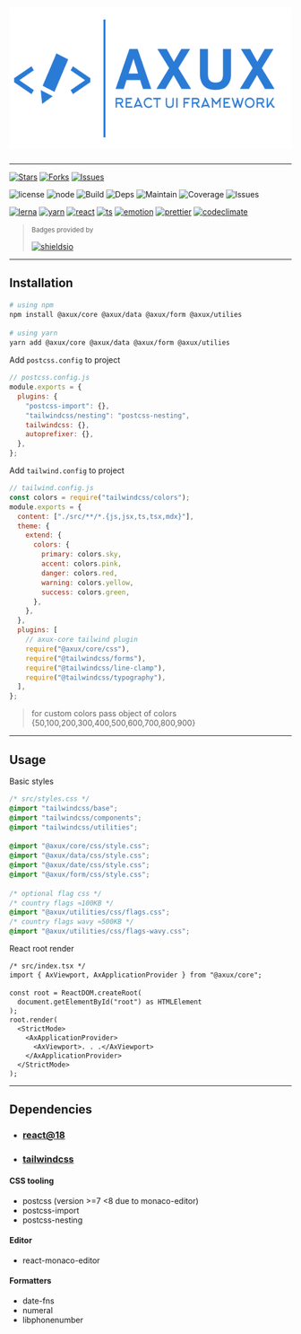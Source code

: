 # ![Logo](./assets/poster-dark.png)

---

[![Stars](https://img.shields.io/github/stars/adarshpastakia/axux.svg?logoColor=blue&style=social&logo=github "GitHub Stars")](https://github.com/adarshpastakia/axux/stargazers)
[![Forks](https://img.shields.io/github/forks/adarshpastakia/axux.svg?logoColor=blue&style=social&logo=github "GitHub Forks")](https://github.com/adarshpastakia/axux/network/members)
[![Issues](https://img.shields.io/github/issues/adarshpastakia/axux.svg?logoColor=blue&style=social&logo=github "GitHub Issues")](https://github.com/adarshpastakia/axux/issues)

![license](https://img.shields.io/badge/license-MIT-blue.svg?style=flat-square&labelColor=333&logo=none)
![node](https://img.shields.io/badge/node-≥15.0.0-blue.svg?style=flat-square&labelColor=333&logo=none)
![Build](https://img.shields.io/github/workflow/status/adarshpastakia/axux/Build%20and%20Deploy?style=flat-square&logo=github&labelColor=333&label=build)
![Deps](https://img.shields.io/librariesio/github/adarshpastakia/axux?style=flat-square&logo=libraries.io&logoColor=fff&labelColor=333&label=dependencies)
![Maintain](https://img.shields.io/codeclimate/maintainability/adarshpastakia/axux?style=flat-square&logo=code%20climate&labelColor=333&label=maintainability)
![Coverage](https://img.shields.io/codeclimate/coverage/adarshpastakia/axux?style=flat-square&logo=code%20climate&labelColor=333&label=coverage)
![Issues](https://img.shields.io/codeclimate/issues/adarshpastakia/axux?style=flat-square&logo=code%20climate&labelColor=333&label=issues)

[![lerna](https://img.shields.io/badge/lerna-677ef8.svg?style=flat-square&labelColor=333&logo=lerna)](https://lerna.js.org/)
[![yarn](https://img.shields.io/badge/yarn-2C8EBB.svg?style=flat-square&labelColor=333&logo=yarn)](https://yarnpkg.com/)
[![react](https://img.shields.io/badge/react-61DAFB.svg?style=flat-square&labelColor=333&logo=react)](http://reactjs.org/)
[![ts](https://img.shields.io/badge/typescript-3178C6.svg?style=flat-square&labelColor=333&logo=typescript)](https://typescriptlang.org/)
[![emotion](https://img.shields.io/badge/scss-c69.svg?style=flat-square&labelColor=333&logo=sass)](https://sass-lang.com/)
[![prettier](https://img.shields.io/badge/prettier-EA4C89.svg?style=flat-square&labelColor=333&logo=prettier)](https://prettier.io/)
[![codeclimate](https://img.shields.io/badge/code%20climate-272425.svg?style=flat-square&labelColor=333&logo=code%20climate)](http://codeclimate.com/)

> <small>Badges provided by</small>
>
> [![shieldsio](https://img.shields.io/badge/shields-io-111.svg?style=flat-square&logo=greenkeeper)](https://shields.io/)

---

## Installation

```bash
# using npm
npm install @axux/core @axux/data @axux/form @axux/utilies

# using yarn
yarn add @axux/core @axux/data @axux/form @axux/utilies
```

Add `postcss.config` to project

```js
// postcss.config.js
module.exports = {
  plugins: {
    "postcss-import": {},
    "tailwindcss/nesting": "postcss-nesting",
    tailwindcss: {},
    autoprefixer: {},
  },
};
```

Add `tailwind.config` to project

```js
// tailwind.config.js
const colors = require("tailwindcss/colors");
module.exports = {
  content: ["./src/**/*.{js,jsx,ts,tsx,mdx}"],
  theme: {
    extend: {
      colors: {
        primary: colors.sky,
        accent: colors.pink,
        danger: colors.red,
        warning: colors.yellow,
        success: colors.green,
      },
    },
  },
  plugins: [
    // axux-core tailwind plugin
    require("@axux/core/css"),
    require("@tailwindcss/forms"),
    require("@tailwindcss/line-clamp"),
    require("@tailwindcss/typography"),
  ],
};
```

> for custom colors pass object of colors {50,100,200,300,400,500,600,700,800,900}

---

## Usage

Basic styles

```css
/* src/styles.css */
@import "tailwindcss/base";
@import "tailwindcss/components";
@import "tailwindcss/utilities";

@import "@axux/core/css/style.css";
@import "@axux/data/css/style.css";
@import "@axux/date/css/style.css";
@import "@axux/form/css/style.css";

/* optional flag css */
/* country flags ≈100KB */
@import "@axux/utilities/css/flags.css";
/* country flags wavy ≈500KB */
@import "@axux/utilities/css/flags-wavy.css";
```

React root render

```tsx
/* src/index.tsx */
import { AxViewport, AxApplicationProvider } from "@axux/core";

const root = ReactDOM.createRoot(
  document.getElementById("root") as HTMLElement
);
root.render(
  <StrictMode>
    <AxApplicationProvider>
      <AxViewport>. . .</AxViewport>
    </AxApplicationProvider>
  </StrictMode>
);
```

---

## Dependencies

- ### [react@18](//reactjs.org)
- ### [tailwindcss](//tailwindcss.com)

#### CSS tooling

- postcss (version >=7 <8 due to monaco-editor)
- postcss-import
- postcss-nesting

#### Editor

- react-monaco-editor

#### Formatters

- date-fns
- numeral
- libphonenumber
